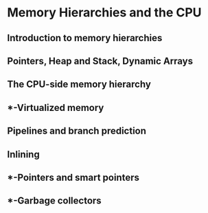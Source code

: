 # Memory Hierarchies and the CPU

## Introduction  to memory hierarchies
## Pointers, Heap and Stack, Dynamic Arrays
## The CPU-side memory hierarchy
## *-Virtualized memory
## Pipelines and branch prediction
## Inlining
## *-Pointers and smart pointers
## *-Garbage collectors
